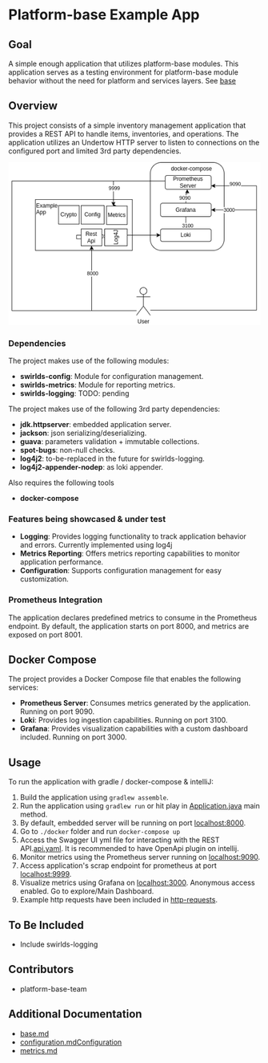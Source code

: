 # Platform-base Example App

## Goal

A simple enough application that utilizes platform-base modules. This application serves as a testing environment for platform-base module behavior without the need for platform and services layers.
See [base](../../docs/base/base.md)

## Overview

This project consists of a simple inventory management application that provides a REST API to handle items, inventories, and operations. The application utilizes an Undertow HTTP server to listen to connections on the configured port and limited 3rd party dependencies.

![base-example.drawio.png](doc%2Fbase-example.drawio.png)
### Dependencies

The project makes use of the following modules:

- **swirlds-config**: Module for configuration management.
- **swirlds-metrics**: Module for reporting metrics.
- **swirlds-logging**: TODO: pending

The project makes use of the following 3rd party dependencies:
- **jdk.httpserver**: embedded application server.
- **jackson**: json serializing/deserializing.
- **guava**: parameters validation + immutable collections.
- **spot-bugs**: non-null checks.
- **log4j2**: to-be-replaced in the future for swirlds-logging.
- **log4j2-appender-nodep**: as loki appender.

Also requires the following tools
- **docker-compose**

### Features being showcased & under test

- **Logging**: Provides logging functionality to track application behavior and errors. Currently implemented using log4j
- **Metrics Reporting**: Offers metrics reporting capabilities to monitor application performance.
- **Configuration**: Supports configuration management for easy customization.

### Prometheus Integration

The application declares predefined metrics to consume in the Prometheus endpoint. By default, the application starts on port 8000, and metrics are exposed on port 8001.

## Docker Compose

The project provides a Docker Compose file that enables the following services:

- **Prometheus Server**: Consumes metrics generated by the application. Running on port 9090.
- **Loki**: Provides log ingestion capabilities. Running on port 3100.
- **Grafana**: Provides visualization capabilities with a custom dashboard included. Running on port 3000.

## Usage

To run the application with gradle / docker-compose & intelliJ:
1. Build the application using `gradlew assemble`.
2. Run the application using `gradlew run` or hit play in [Application.java](src%2Fmain%2Fjava%2Fcom%2Fswirlds%2Fplatform%2Fbase%2Fexample%2Fapp%2FApplication.java) main method.
3. By default, embedded server will be running on port [localhost:8000](localhost:8080/).
4. Go to `./docker` folder and run `docker-compose up`
5. Access the Swagger UI yml file for interacting with the REST API.[api.yaml](src/swagger/api.yaml). It is recommended to have OpenApi plugin on intellij.
6. Monitor metrics using the Prometheus server running on [localhost:9090](http://localhost:9090/).
7. Access application's scrap endpoint for prometheus at port [localhost:9999](http://localhost:9999/).
8. Visualize metrics using Grafana on [localhost:3000](http://localhost:3000/). Anonymous access enabled. Go to explore/Main Dashboard.
9. Example http requests have been included in [http-requests](http-requests%2FItems.http).


## To Be Included

- Include swirlds-logging

## Contributors

- platform-base-team

## Additional Documentation
- [base.md](..%2F..%2Fdocs%2Fbase%2Fbase.md)
- [configuration.md](..%2F..%2Fdocs%2Fbase%2Fconfiguration%2Fconfiguration.md)[Configuration](./base/configuration/configuration.md)
- [metrics.md](..%2F..%2Fdocs%2Fbase%2Fmetrics%2Fmetrics.md)

